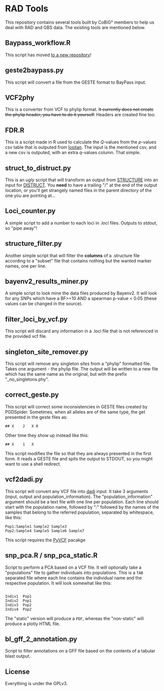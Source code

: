 # RAD Tools

This repository contains several tools built by CoBiG² members to help us deal with RAD and GBS data.
The existing tools are mentioned below.

## Baypass_workflow.R

This script has moved [to a new repository](https://github.com/StuntsPT/pyRona)!

## geste2baypass.py

This script will convert a file from the GESTE format to BayPass input.

## VCF2phy

This is a converter from VCF to phylip format. ~~It currently does not create the phylip header, you have to do it yourself.~~ Headers are created fine too.

## FDR.R

This is a script made in R used to calculate the *Q*-values from the *p*-values csv table that is outputed from [lositan](http://popgen.net/soft/lositan/).
The input is the mentioned csv, and a new csv is outputed, with an extra *q*-values column.
That simple.


## struct_to_distruct.py

This is an *ugly* script that will transform an output from [STRUCTURE](http://web.stanford.edu/group/pritchardlab/structure.html) into an input for [DISTRUCT](http://web.stanford.edu/group/rosenberglab/distruct.html).
You **need** to have a trailing "/" at the end of the output location, or you'll get strangely named files in the parent directory of the one you are pointing at...


## Loci_counter.py

A simple script to add a number to each loci in *.loci* files. Outputs to *stdout*, so "pipe away"!


## structure_filter.py

Another simple script that will filter the **columns** of a .structure file according to a "subset" file that contains nothing but the wanted marker names, one per line.

## bayenv2_results_miner.py

A simple script to look mine the data files produced by Bayenv2. It will look for any SNPs which have a BF>=10 AND a spearman p-value < 0.05 (these values can be changed in the source).

## filter_loci_by_vcf.py

This script will discard any information in a .loci file that is not referenced in the provided vcf file.

## singleton_site_remover.py

This script will remove any singleton sites from a "phylip" formatted file.
Takes one argument - the phylip file. The output will be written to a new file
which has the same name as the original, but with the prefix
"\_no_singletons.phy".


## correct_geste.py

This script will correct some inconsistencies in GESTE files created by PGDSpider.
Sometimes, when all alleles are of the same type, the get presented in the geste files as:

```
## X    2   X 0
```

Other time they show up instead like this:

```
## X    1   X
```

This script modifies the file so that they are always presented in the first form.
It reads a GESTE file and spits the output to STDOUT, so you might want to use a shell redirect.

## vcf2dadi.py

This script will convert any VCF file into [dadi](https://bitbucket.org/gutenkunstlab/dadi) input.
It take 3 arguments (input, output and population_information).
The "population_information" argument should be a text file with one line per population.
Each line should start with the population name, followed by ":" followed by the names of the samples that belong to the referred population, separated by whitespace, like this:

    Pop1:Sample1 Sample2 Sample3
    Pop2:Sample4 Sample5 Sample6 Sample7

This script requires the [PyVCF](https://github.com/jamescasbon/PyVCF) pacakge

## snp_pca.R / snp_pca_static.R

Script to perform a PCA based on a VCF file.
It will optionally take a "populations" file to gather individuals into populations. This is a `TAB` separated file where each line contains the individual name and the respective population. It will look somewhat like this:

```

Indiv1  Pop1
Indiv2  Pop1
Indiv3  Pop2
Indiv4  Pop2

```

The "static" version will produce a `PDF`, whereas the "non-static" will produce a plotly HTML file.

## bl_gff_2_annotation.py

Script to filter annotations on a GFF file based on the contents of a tabular blast output.

## License

Everything is under the GPLv3.
